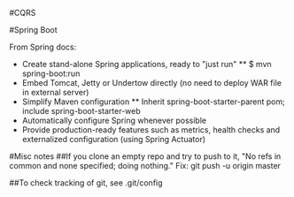 #CQRS



#Spring Boot

From Spring docs:
* Create stand-alone Spring applications, ready to "just run"
** $ mvn spring-boot:run
* Embed Tomcat, Jetty or Undertow directly (no need to deploy WAR file in external server)
* Simplify Maven configuration
** Inherit spring-boot-starter-parent pom; include spring-boot-starter-web
* Automatically configure Spring whenever possible
* Provide production-ready features such as metrics, health checks and externalized configuration (using Spring Actuator)

#Misc notes
##If you clone an empty repo and try to push to it,
"No refs in common and none specified; doing nothing."
Fix: git push -u origin master

##To check tracking of git, see .git/config